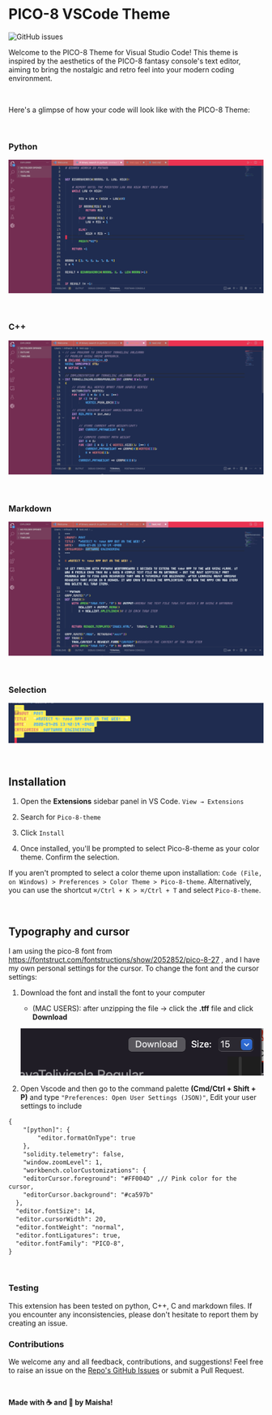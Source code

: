 # PICO-8 VSCode Theme

![GitHub issues](https://img.shields.io/github/issues/maishathasin/vscode-pico8)


Welcome to the PICO-8 Theme for Visual Studio Code! This theme is inspired by the aesthetics of the PICO-8 fantasy console's text editor, aiming to bring the nostalgic and retro feel into your modern coding environment.



</br>

Here's a glimpse of how your code will look like with the PICO-8 Theme:

</br>

### Python
![Python](pico-8-theme/images/Python-theme.png)



</br>

### C++
![C++](pico-8-theme/images/cpp-theme.png)

</br>

### Markdown
![Markdown](pico-8-theme/images/Markdown-theme.png)

</br>

### Selection
![Selection](pico-8-theme/images/selection-theme.png)

</br>

## Installation

1. Open the **Extensions** sidebar panel in VS Code. `View → Extensions`

2. Search for `Pico-8-theme`

3. Click `Install`

4. Once installed, you'll be prompted to select Pico-8-theme as your color theme. Confirm the selection.

If you aren't prompted to select a color theme upon installation: `Code (File, on Windows) > Preferences > Color Theme > Pico-8-theme`. Alternatively, you can use the shortcut `⌘/Ctrl + K > ⌘/Ctrl + T` and select `Pico-8-theme`.

<br />

## Typography and cursor 

I am using the pico-8 font from https://fontstruct.com/fontstructions/show/2052852/pico-8-27 , and I  have my own personal settings for the cursor. To change the font and the cursor settings:

1. Download the font and install the font to your computer
    - (MAC USERS): after unzipping the file -> click the **.tff** file and click **Download** 

    ![Download](pico-8-theme/images/download-button-font.png)



2. Open Vscode and then go to the command palette **(Cmd/Ctrl + Shift + P)** and type `"Preferences: Open User Settings (JSON)"`, Edit your user settings to include

```
{
    "[python]": {
        "editor.formatOnType": true
    },
    "solidity.telemetry": false,
    "window.zoomLevel": 1,
    "workbench.colorCustomizations": {
    "editorCursor.foreground": "#FF004D" ,// Pink color for the cursor,
    "editorCursor.background": "#ca597b"  
  },
  "editor.fontSize": 14,
  "editor.cursorWidth": 20,
  "editor.fontWeight": "normal",
  "editor.fontLigatures": true,
  "editor.fontFamily": "PICO-8",
}
``` 


</br>

### Testing 

This extension has been tested on python, C++, C and markdown files. If you encounter any inconsistencies, please don't hesitate to report them by creating an issue.

### Contributions

We welcome any and all feedback, contributions, and suggestions! Feel free to raise an issue on the [Repo's GitHub Issues](https://github.com/maishathasin/vscode-pico8/issues) or submit a Pull Request.

<br/>


**Made with ☕️ and 🌯 by Maisha!**
